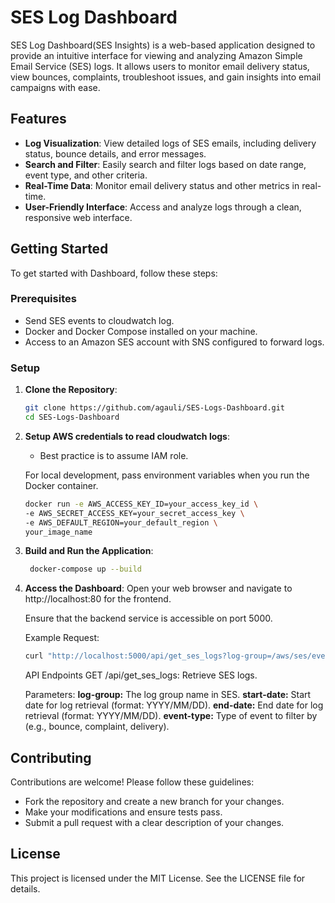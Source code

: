 # SES Log Dashboard

SES Log Dashboard(SES Insights) is a web-based application designed to provide an intuitive interface for viewing and analyzing Amazon Simple Email Service (SES) logs. It allows users to monitor email delivery status, view bounces, complaints, troubleshoot issues, and gain insights into email campaigns with ease.

## Features

- **Log Visualization**: View detailed logs of SES emails, including delivery status, bounce details, and error messages.
- **Search and Filter**: Easily search and filter logs based on date range, event type, and other criteria.
- **Real-Time Data**: Monitor email delivery status and other metrics in real-time.
- **User-Friendly Interface**: Access and analyze logs through a clean, responsive web interface.

## Getting Started

To get started with Dashboard, follow these steps:

### Prerequisites

- Send SES events to cloudwatch log. 
- Docker and Docker Compose installed on your machine.
- Access to an Amazon SES account with SNS configured to forward logs.

### Setup

1. **Clone the Repository**:
   ```bash
   git clone https://github.com/agauli/SES-Logs-Dashboard.git
   cd SES-Logs-Dashboard
   ```
2. **Setup AWS credentials to read cloudwatch logs**:
   - Best practice is to assume IAM role.

    For local development, pass environment variables when you run the Docker container. 
    ```bash
	docker run -e AWS_ACCESS_KEY_ID=your_access_key_id \
    -e AWS_SECRET_ACCESS_KEY=your_secret_access_key \
    -e AWS_DEFAULT_REGION=your_default_region \
    your_image_name
    ```

2. **Build and Run the Application**:
   ```bash
	docker-compose up --build
   ```
3. **Access the Dashboard**:
	Open your web browser and navigate to http://localhost:80 for the frontend.
	
	Ensure that the backend service is accessible on port 5000.

	Example Request:
   ```bash
   curl "http://localhost:5000/api/get_ses_logs?log-group=/aws/ses/event_logs&start-date=2024/08/26&end-date=2024/08/31&event-type=bounce"
   ```
	API Endpoints
	GET /api/get_ses_logs: Retrieve SES logs.

	Parameters:
	**log-group:** The log group name in SES.
	**start-date:** Start date for log retrieval (format: YYYY/MM/DD).
	**end-date:** End date for log retrieval (format: YYYY/MM/DD).
	**event-type:** Type of event to filter by (e.g., bounce, complaint, delivery).

## Contributing
Contributions are welcome! Please follow these guidelines:

 - Fork the repository and create a new branch for your changes.
 - Make your modifications and ensure tests pass.
 - Submit a pull request with a clear description of your changes.

## License
This project is licensed under the MIT License. See the LICENSE file for details.



